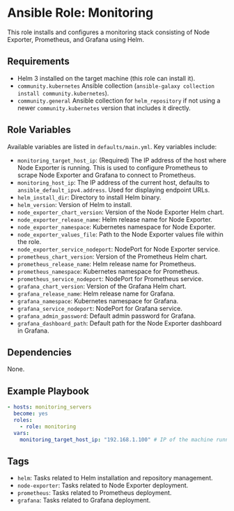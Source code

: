 # Ansible Role: Monitoring

This role installs and configures a monitoring stack consisting of Node Exporter, Prometheus, and Grafana using Helm.

## Requirements

- Helm 3 installed on the target machine (this role can install it).
- `community.kubernetes` Ansible collection (`ansible-galaxy collection install community.kubernetes`).
- `community.general` Ansible collection for `helm_repository` if not using a newer `community.kubernetes` version that includes it directly.

## Role Variables

Available variables are listed in `defaults/main.yml`. Key variables include:

- `monitoring_target_host_ip`: (Required) The IP address of the host where Node Exporter is running. This is used to configure Prometheus to scrape Node Exporter and Grafana to connect to Prometheus.
- `monitoring_host_ip`: The IP address of the current host, defaults to `ansible_default_ipv4.address`. Used for displaying endpoint URLs.
- `helm_install_dir`: Directory to install Helm binary.
- `helm_version`: Version of Helm to install.
- `node_exporter_chart_version`: Version of the Node Exporter Helm chart.
- `node_exporter_release_name`: Helm release name for Node Exporter.
- `node_exporter_namespace`: Kubernetes namespace for Node Exporter.
- `node_exporter_values_file`: Path to the Node Exporter values file within the role.
- `node_exporter_service_nodeport`: NodePort for Node Exporter service.
- `prometheus_chart_version`: Version of the Prometheus Helm chart.
- `prometheus_release_name`: Helm release name for Prometheus.
- `prometheus_namespace`: Kubernetes namespace for Prometheus.
- `prometheus_service_nodeport`: NodePort for Prometheus service.
- `grafana_chart_version`: Version of the Grafana Helm chart.
- `grafana_release_name`: Helm release name for Grafana.
- `grafana_namespace`: Kubernetes namespace for Grafana.
- `grafana_service_nodeport`: NodePort for Grafana service.
- `grafana_admin_password`: Default admin password for Grafana.
- `grafana_dashboard_path`: Default path for the Node Exporter dashboard in Grafana.

## Dependencies

None.

## Example Playbook

```yaml
- hosts: monitoring_servers
  become: yes
  roles:
    - role: monitoring
  vars:
    monitoring_target_host_ip: "192.168.1.100" # IP of the machine running node-exporter
```

## Tags

- `helm`: Tasks related to Helm installation and repository management.
- `node-exporter`: Tasks related to Node Exporter deployment.
- `prometheus`: Tasks related to Prometheus deployment.
- `grafana`: Tasks related to Grafana deployment.
